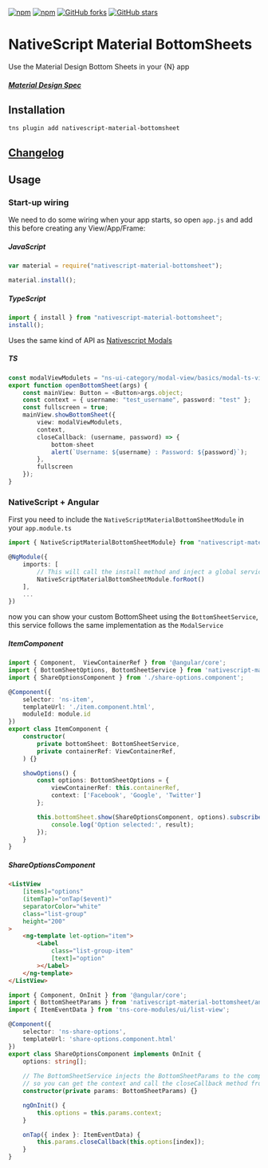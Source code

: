[![npm](https://img.shields.io/npm/v/nativescript-material-bottomsheet.svg)](https://www.npmjs.com/package/nativescript-material-bottomsheet)
[![npm](https://img.shields.io/npm/dt/nativescript-material-bottomsheet.svg?label=npm%20downloads)](https://www.npmjs.com/package/nativescript-material-bottomsheet)
[![GitHub forks](https://img.shields.io/github/forks/Akylas/nativescript-material-components.svg)](https://github.com/Akylas/nativescript-material-components/network)
[![GitHub stars](https://img.shields.io/github/stars/Akylas/nativescript-material-components.svg)](https://github.com/Akylas/nativescript-material-components/stargazers)

# NativeScript Material BottomSheets

Use the Material Design Bottom Sheets in your {N} app

##### [Material Design Spec](https://material.io/design/components/sheets-bottom.html)

## Installation

`tns plugin add nativescript-material-bottomsheet`

## [Changelog](./CHANGELOG.md)

## Usage

### Start-up wiring
We need to do some wiring when your app starts, so open `app.js` and add this before creating any View/App/Frame:


##### JavaScript
```js
var material = require("nativescript-material-bottomsheet");

material.install();
```

##### TypeScript
```ts
import { install } from "nativescript-material-bottomsheet";
install();
```

Uses the same kind of API as [Nativescript Modals](https://docs.nativescript.org/ui/modal-view)

##### TS

```typescript
const modalViewModulets = "ns-ui-category/modal-view/basics/modal-ts-view-page";
export function openBottomSheet(args) {
    const mainView: Button = <Button>args.object;
    const context = { username: "test_username", password: "test" };
    const fullscreen = true;
    mainView.showBottomSheet({
        view: modalViewModulets,
        context,
        closeCallback: (username, password) => {
            bottom-sheet
            alert(`Username: ${username} : Password: ${password}`);
        },
        fullscreen
    });
}

```
### NativeScript + Angular
First you need to include the `NativeScriptMaterialBottomSheetModule` in your `app.module.ts`

```typescript
import { NativeScriptMaterialBottomSheetModule} from "nativescript-material-bottomsheet/angular";

@NgModule({
    imports: [
        // This will call the install method and inject a global service called BottomSheetService
        NativeScriptMaterialBottomSheetModule.forRoot()
    ],
    ...
})
```
now you can show your custom BottomSheet using the `BottomSheetService`, this service follows the same implementation as the `ModalService`

##### ItemComponent
```typescript
import { Component,  ViewContainerRef } from '@angular/core';
import { BottomSheetOptions, BottomSheetService } from 'nativescript-material-bottomsheet/angular';
import { ShareOptionsComponent } from './share-options.component';

@Component({
    selector: 'ns-item',
    templateUrl: './item.component.html',
    moduleId: module.id
})
export class ItemComponent {
    constructor(
        private bottomSheet: BottomSheetService, 
        private containerRef: ViewContainerRef,
    ) {}

    showOptions() {
        const options: BottomSheetOptions = {
            viewContainerRef: this.containerRef,
            context: ['Facebook', 'Google', 'Twitter']
        };

        this.bottomSheet.show(ShareOptionsComponent, options).subscribe(result => {
            console.log('Option selected:', result);
        });
    }
}
```
##### ShareOptionsComponent
```html
<ListView
    [items]="options"
    (itemTap)="onTap($event)"
    separatorColor="white"
    class="list-group"
    height="200"
>
    <ng-template let-option="item">
        <Label
            class="list-group-item"
            [text]="option"
        ></Label>
    </ng-template>
</ListView>
```
```typescript
import { Component, OnInit } from '@angular/core';
import { BottomSheetParams } from 'nativescript-material-bottomsheet/angular';
import { ItemEventData } from 'tns-core-modules/ui/list-view';

@Component({
    selector: 'ns-share-options',
    templateUrl: 'share-options.component.html'
})
export class ShareOptionsComponent implements OnInit {
    options: string[];
    
    // The BottomSheetService injects the BottomSheetParams to the component
    // so you can get the context and call the closeCallback method from the component displayed in your BottomSheet
    constructor(private params: BottomSheetParams) {}

    ngOnInit() {
        this.options = this.params.context;
    }

    onTap({ index }: ItemEventData) {
        this.params.closeCallback(this.options[index]);
    }
}
```
